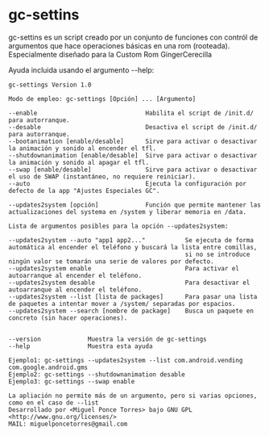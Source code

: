 gc-settins
==========

gc-settins es un script creado por un conjunto de funciones con contról de argumentos que hace operaciones básicas en una rom (rooteada). Especialmente diseñado para la Custom Rom GingerCerecilla


Ayuda incluida usando el argumento --help:

	gc-settings Version 1.0

    Modo de empleo: gc-settings [Opción] ... [Argumento] 

    --enable                              Habilita el script de /init.d/ para autorranque.
    --desable                             Desactiva el script de /init.d/ para autorranque.
    --bootanimation [enable/desable]      Sirve para activar o desactivar la animación y sonido al encender el tfl.
    --shutdownanimation [enable/desable]  Sirve para activar o desactivar la animación y sonido al apagar el tfl.
    --swap [enable/desable]               Sirve para activar o desactivar el uso de SWAP (instantáneo, no requiere reiniciar).
    --auto                                Ejecuta la configuración por defecto de la app "Ajustes Especiales GC".

    --updates2system [opción]             Función que permite mantener las actualizaciones del systema en /system y liberar memoria en /data.

    Lista de argumentos posibles para la opción --updates2system:

    --updates2system --auto "app1 app2..."           Se ejecuta de forma automática al encender el teléfono y buscará la lista entre comillas,
                                                     si no se introduce ningún valor se tomarán una serie de valores por defecto.
    --updates2system enable                          Para activar el autoarranque al encender el teléfono.
    --updates2system desable                         Para desactivar el autoarranque al encender el teléfono.
    --updates2system --list [lista de packages]      Para pasar una lista de paquetes a intentar mover a /system/ separadas por espacios.
    --updates2system --search [nombre de package]    Busca un paquete en concreto (sin hacer operaciones).
	

    --version             Muestra la versión de gc-settings
    --help                Muestra esta ayuda

    Ejemplo1: gc-settings --updates2system --list com.android.vending com.google.android.gms
    Ejemplo2: gc-settings --shutdownanimation desable
    Ejemplo3: gc-settings --swap enable

    La apliación no permite más de un argumento, pero si varias opciones, como en el caso de --list
    Desarrollado por <Miguel Ponce Torres> bajo GNU GPL <http://www.gnu.org/licenses/>
    MAIL: miguelponcetorres@gmail.com
